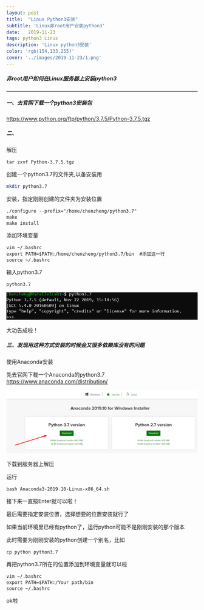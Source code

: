 ```yaml
---
layout: post
title:  "Linux Python3安装"
subtitle: 'Linux非root用户安装python3'
date:   2019-11-23
tags: python3 Linux
description: 'Linux python3安装'
color: 'rgb(154,133,255)'
cover: '../images/2019-11-23/1.png'
---
```




##### 非root用户如何在Linux服务器上安装python3

---

##### 一、去官网下载一个python3安装包

https://www.python.org/ftp/python/3.7.5/Python-3.7.5.tgz

##### 二、

解压

```shell
tar zxvf Python-3.7.5.tgz
```

创建一个python3.7的文件夹,以备安装用

```sh
mkdir python3.7
```

安装，指定刚刚创建的文件夹为安装位置

```shell
./configure --prefix="/home/chenzheng/python3.7"
make
make install
```

添加环境变量

```shell
vim ~/.bashrc
export PATH=$PATH:/home/chenzheng/python3.7/bin  #添加这一行
source ~/.bashrc
```

输入python3.7

```shell
python3.7
```

![](../images/2019-11-23/1.png)

大功告成啦！

##### 三、发现用这种方式安装的时候会又很多依赖库没有的问题

使用Anaconda安装

先去官网下载一个Anaconda的python3.7 https://www.anaconda.com/distribution/ 

![](../images/2019-11-23/2.png)

下载到服务器上解压

运行

```shell
bash Anaconda3-2019.10-Linux-x86_64.sh
```

接下来一直按Enter就可以啦！

最后需要指定安装位置，选择想要的位置安装就行了

如果当前环境里已经有python了，运行python可能不是刚刚安装的那个版本

此时需要为刚刚安装的python创建一个别名，比如

```shell
cp python python3.7
```

再把python3.7所在的位置添加到环境变量就可以啦

```shell
vim ~/.bashrc
export PATH=$PATH:/Your path/bin
source ~/.bashrc
```

ok啦